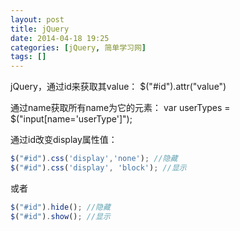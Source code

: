 ```yaml
---
layout: post
title: jQuery
date: 2014-04-18 19:25
categories: [jQuery, 简单学习网]
tags: []
---
```

jQuery，通过id来获取其value：
$("#id").attr("value")

通过name获取所有name为它的元素：
var userTypes = $("input[name='userType']");

通过id改变display属性值：


```javascript
$("#id").css('display','none'); //隐藏
$("#id").css('display', 'block'); //显示

```

或者


```javascript
$("#id").hide(); //隐藏
$("#id").show(); //显示

```



